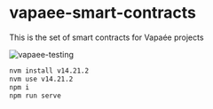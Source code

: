 # vapaee-smart-contracts
This is the set of smart contracts for Vapaée projects

![vapaee-testing](https://github.com/guilledk/vapaee-smart-contracts/workflows/vapaee-testing/badge.svg)

```bash
nvm install v14.21.2
nvm use v14.21.2
npm i
npm run serve
```